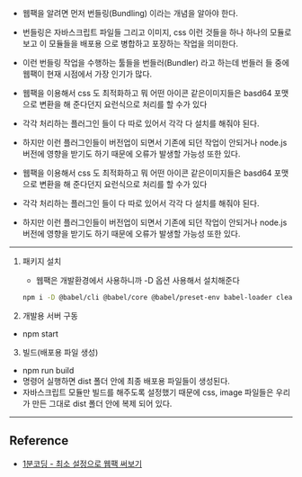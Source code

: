 - 웹팩을 알려면 먼저 번들링(Bundling) 이라는 개념을 알아야 한다.
- 번들링은 자바스크립트 파일들 그리고 이미지, css 이런 것들을 하나 하나의 모듈로 보고 이 모듈들을 배포용 으로 병합하고 포장하는 작업을 의미한다.
- 이런 번들링 작업을 수행하는 툴들을 번들러(Bundler) 라고 하는데 번들러 들 중에 웹팩이 현재 시점에서 가장 인기가 많다.

- 웹팩을 이용해서 css 도 최적화하고 뭐 어떤 아이콘 같은이미지들은 basd64 포맷으로 변환을 해 준다던지 요런식으로 처리를 할 수가 있다
- 각각 처리하는 플러그인 들이 다 따로 있어서 각각 다 설치를 해줘야 된다.
- 하지만 이런 플러그인들이 버전업이 되면서 기존에 되던 작업이 안되거나 node.js 버전에 영향을 받기도 하기 때문에 오류가 발생할 가능성 또한 있다.

- 웹팩을 이용해서 css 도 최적화하고 뭐 어떤 아이콘 같은이미지들은 basd64 포맷으로 변환을 해 준다던지 요런식으로 처리를 할 수가 있다
- 각각 처리하는 플러그인 들이 다 따로 있어서 각각 다 설치를 해줘야 된다.
- 하지만 이런 플러그인들이 버전업이 되면서 기존에 되던 작업이 안되거나 node.js 버전에 영향을 받기도 하기 때문에 오류가 발생할 가능성 또한 있다.

---

1. 패키지 설치
   - 웹팩은 개발환경에서 사용하니까 -D 옵션 사용해서 설치해준다

   ```bash
   npm i -D @babel/cli @babel/core @babel/preset-env babel-loader clean-webpack-plugin copy-webpack-plugin core-js cross-env html-webpack-plugin source-map-loader terser-webpack-plugin webpack webpack-cli webpack-dev-server
   ```

2. 개발용 서버 구동

- npm start

3. 빌드(배포용 파일 생성)

- npm run build
- 명령어 실행하면 dist 폴더 안에 최종 배포용 파일들이 생성된다.
- 자바스크립트 모듈만 빌드를 해주도록 설정했기 때문에 css, image 파일들은 우리가 만든 그대로 dist 폴더 안에 복제 되어 있다.

---

## Reference

- [1분코딩 - 최소 설정으로 웹팩 써보기
  ](https://www.youtube.com/watch?v=pzHMT9Jxce0&t=24s)
